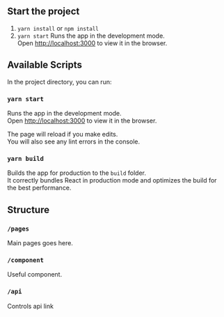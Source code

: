 ## Start the project

1. `yarn install` or `npm install`
2. `yarn start` Runs the app in the development mode.\
   Open [http://localhost:3000](http://localhost:3000) to view it in the browser.

## Available Scripts

In the project directory, you can run:

### `yarn start`

Runs the app in the development mode.\
Open [http://localhost:3000](http://localhost:3000) to view it in the browser.

The page will reload if you make edits.\
You will also see any lint errors in the console.

### `yarn build`

Builds the app for production to the `build` folder.\
It correctly bundles React in production mode and optimizes the build for the best performance.

## Structure

### `/pages`

Main pages goes here.

### `/component`

Useful component.

### `/api`

Controls api link
